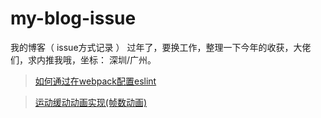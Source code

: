 # my-blog-issue
我的博客（ issue方式记录 ）
过年了，要换工作，整理一下今年的收获，大佬们，求内推我哦，坐标： 深圳/广州。

> [如何通过在webpack配置eslint](https://github.com/ljcGitHub/my-blog-issue/issues/1)

> [运动缓动动画实现(帧数动画)](https://github.com/ljcGitHub/my-blog-issue/issues/2)


